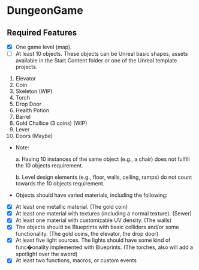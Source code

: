 # DungeonGame

## Required Features
- [x] One game level (map).
- [ ] At least 10 objects. These objects can be Unreal basic shapes, assets 
available in the Start Content folder or one of the Unreal template projects.

1. Elevator
2. Coin
3. Skeleton (WIP)
4. Torch
5. Drop Door 
6. Health Potion
7. Barrel
8. Gold Challice (3 coins) (WIP)
9. Lever
10. Doors (Maybe)

- Note:

  a. Having 10 instances of the same object (e.g., a chair) does not fulfill
the 10 objects requirement.

  b. Level design elements (e.g., floor, walls, ceiling, ramps) do not count
towards the 10 objects requirement.

- Objects should have varied materials, including the following:
- [x] At least one metallic material. (The gold coin)
- [x] At least one material with textures (including a normal texture). (Sewer)
- [x] At least one material with customizable UV density. (The walls)
- [x] The objects should be Blueprints with basic colliders and/or some
functionality. (The gold coins, the elevator, the drop door) 
- [x] At least five light sources. The lights should have some kind of func�onality
implemented with Blueprints. (The torches, also will add a spotlight over the sword)
- [x] At least two functions, macros, or custom events
